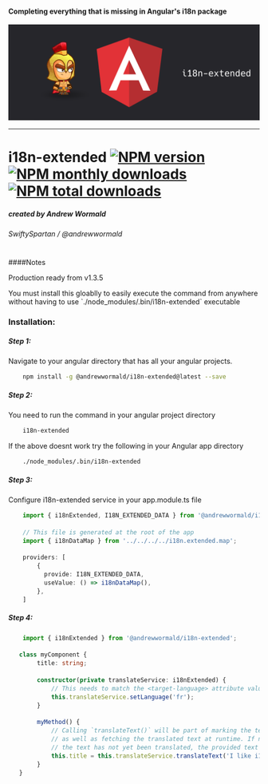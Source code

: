 #### Completing everything that is missing in Angular's i18n package
![logo](https://raw.githubusercontent.com/SwiftySpartan/i18n-extended/master/angular.png)

___________
# i18n-extended [![NPM version](https://img.shields.io/npm/v/@andrewwormald/i18n-extended.svg?style=flat)](https://www.npmjs.com/package/@andrewwormald/i18n-extended) [![NPM monthly downloads](https://img.shields.io/npm/dm/@andrewwormald/i18n-extended.svg?style=flat)](https://npmjs.org/package/@andrewwormald/i18n-extended) [![NPM total downloads](https://img.shields.io/npm/dt/@andrewwormald/i18n-extended.svg?style=flat)](https://npmjs.org/package/@andrewwormald/i18n-extended)
##### created by  Andrew Wormald
###### SwiftySpartan / @andrewwormald
#
####Notes
<p> Production ready from v1.3.5</p>
<p> You must install this gloablly to easily execute
 the command from anywhere without having to use
 `./node_modules/.bin/i18n-extended` executable </p>

### Installation:
##### Step 1:
<p> Navigate to your angular directory that has all your angular projects.</p>

```bash
    npm install -g @andrewwormald/i18n-extended@latest --save
```

##### Step 2:
<p>You need to run the command in your angular project directory</p>

```bash
    i18n-extended 
```

<p>If the above doesnt work try the following in your Angular app directory</p>

```bash
    ./node_modules/.bin/i18n-extended 
```

##### Step 3:

<p>Configure i18n-extended service in your app.module.ts file</p>

```typescript jsx
    import { i18nExtended, I18N_EXTENDED_DATA } from '@andrewwormald/i18n-extended';
    
    // This file is generated at the root of the app
    import { i18nDataMap } from '../../../../i18n.extended.map';
    
    providers: [
        {
          provide: I18N_EXTENDED_DATA,
          useValue: () => i18nDataMap(),
        },
    ]
```

##### Step 4:
```typescript
    import { i18nExtended } from '@andrewwormald/i18n-extended';

   class myComponent {
        title: string;
        
        constructor(private translateService: i18nExtended) {
            // This needs to match the <target-language> attribute value in the .xlf file>
            this.translateService.setLanguage('fr');
        }
        
        myMethod() {
            // Calling `translateText()` will be part of marking the text for extraction
            // as well as fetching the translated text at runtime. If nothing is found or if
            // the text has not yet been translated, the provided text will be returned as is.  
            this.title = this.translateService.translateText('I like i18n-extended!');
        }
   }
```
